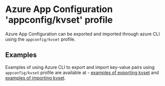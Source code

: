 # Azure App Configuration 'appconfig/kvset' profile
Azure App Configuration can be exported and imported through azure CLI using the `appconfig/kvset` profile.

## Examples
Examples of using Azure CLI to export and import key-value pairs using `appconfig/kvset` profile are available at - [examples of exporting kvset](https://docs.microsoft.com/en-us/cli/azure/appconfig/kv?view=azure-cli-latest#az_appconfig_kv_export-examples) and [examples of importing kvset](https://docs.microsoft.com/en-us/cli/azure/appconfig/kv?view=azure-cli-latest#az_appconfig_kv_import).